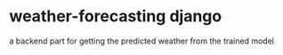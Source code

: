# weather-forecasting django
a backend part for getting the predicted weather from the trained model
